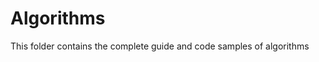 <h1><b>Algorithms</b></h1>
<p>This folder contains the complete guide and code samples of algorithms</p>
